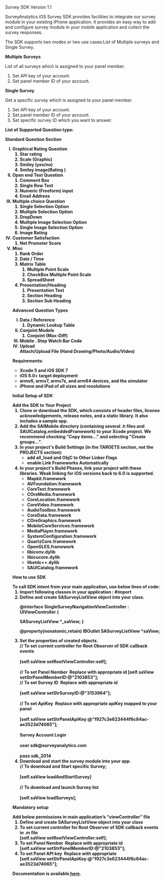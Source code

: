 Survey SDK Version 1.1

SurveyAnalytics iOS Survey SDK provides facilities to integrate our survey module in your existing iPhone application. It provides an easy way to add and configure survey module in your mobile application and collect the survey responses.

The SDK supports two modes or two use cases:List of Multiple surveys and Single Survey.
<p><b>Multiple Surveys</b></p>
List of all surveys which is assigned to your panel member.
<ol><li>Set API key of your account.</li>
<li>Set panel member ID of your account.</li></ol>
<p><b>Single Survey</b></p>
Get a specific survey which is assigned to your panel member.
<ol><li>Set API key of your account.</li>
<li>Set panel member ID of your account.</li>
<li>Set specific survey ID which you want to answer.</li></ol>
<p><b>List of Supported Question type:<b></p>
Standard Question Section
<ol type="I"><li>Graphical Rating Question
  <ol><li type="1">Star rating</li>
  <li type="1">Scale (Graphic)</li>
  <li type="1">Smiley (yes/no)</li>
  <li type="1">Smiley image(Rating )</li></ol></li>
<li>Open end Text Question
<ol><li type="1">Comment Box</li>
<li type="1">Single Row Text</li>
<li type="1">Numeric (Freeform) input</li>
<li type="1">Email Address</li></ol></li>
<li> Multiple choice Question
<ol><li type="1">Single Selection Option </li>
<li type="1">Multiple Selection Option</li>
<li type="1">DropDown </li>
<li type="1">Multiple Image Selection Option</li>
<li type="1">Single Image Selection Option</li>
<li type="1">Image Rating</li>
</ol>
</li>
<li>Customer Satisfaction
<ol><li type="1">Net Promoter Score</li>
</ol>
</li>
<li>Misc
<ol><li type="1">Rank Order</li>
<li type="1">Date / Time</li>
</li>
<li>Matrix Table
<ol><li type="1">Multiple Point Scale</li>
<li type="1">CheckBox  Multiple Point Scale</li>
<li type="1">SpreadSheet</li>
</ol>
</li>
<li>Presentation/Heading 
<ol><li type="1">Presentation Text</li>
<li type="1">Section Heading</li>
<li type="1">Section Sub Heading</li>
</ol>
</li>
</ol>
<p>Advanced Question Types</p>
<ol type="I"><li>Data / Reference
<ol><li type="1">Dynamic Lookup Table</li>
</ol>
</li>
<li>Conjoint Models
<ol><li type="1">Conjoint (Max-Diff)</li>
</ol>
</li>
<li>Mobile
. Stop Watch
 Bar Code
 </li>
 <li>
 Upload
 <br>
Attach/Upload File (Hand Drawing/Photo/Audio/Video)</br>
 </li></ol>
 

 

<p><b>Requirements:</b></p>
<ul><li>Xcode 5 and iOS SDK 7</li>
<li>iOS 6.0+ target deployment</li>
<li> armv6, armv7, armv7s, and arm64 devices, and the simulator</li>
<li>iPhone and iPad of all sizes and resolutions</li></ul>

<p><b>Initial Setup of SDK</b></p>
<b>Add the SDK to Your Project</b>
<ol><li> Clone or download the SDK, which consists of header files, license acknowledgements, release notes, and a static library. It also includes a sample app.</li>
<li> Add the SAlMobile directory (containing several .h files and SAUICatalog.embeddedFramework) to your Xcode project. We recommend checking "Copy items..." and selecting "Create groups...".</li>
<li>In your project's Build Settings (in the TARGETS section, not the PROJECTS section):
<ul style="list-style-type:circle"><li> add ­all_load and ­ObjC to Other Linker Flags</li>
<li>enable Link Frameworks Automatically</li></ul>
<li> In your project's Build Phases, link your project with these libraries. Weak linking for iOS versions back to 6.0 is supported.
<ul style="list-style-type:circle"><li> Mapkit.framework</li>
<li> AVFoundation.framework</li>
<li> CoreText.framework</li>
<li> COreMedia.framework</li>
<li> CoreLocation.framework</li>
<li>CoreVideo.framework</li>
<li> AudioToolbox.framework</li>
<li> CoreData.framework</li>
<li>COreGraphics.framework</li>
<li> MobileCoreServices.framework</li><li> MediaPlayer.framework</li>
<li> SystemConfiguration.framework</li><li>QuartzCore.framework</li>
<li>OpenGLES.framework</li>
<li> libiconv.dylib</li>
<li>libicucore.dylib</li>
<li> libstdc++.dylib</li>
<li>SAUICatalog.framework</li></ul></li></ol>
<p><b>How to use SDK</b></p>
To call SDK intent from your main application, use below lines of code:
<ol><li>Import following classes in your application : #import <SAUICatalog/SASurveyListView.h></li>
<li> Define and create SASurveyListView object into your class.
<p>@interface SingleSurveyNavigationViewController : UIViewController {</p>
SASurveyListView *_saView; }
<p>@property(nonatomic,retain) IBOutlet SASurveyListView *saView;</p></li>
<li> Set the properties of created objects.
<br>// To set current controller for Root Observer of SDK callback events</br><br>[self.saView setRootViewController:self];</br>
<br>// To set Panel Nember ­ Replace with appropriate id [self.saView setStrPanelMemberID:@"2103853"];
<br>// To set Survey ID ­ Replace with appropriate id </br><br>[self.saView setStrSurveyID:@"3153964"];</br>
<br>// To set ApiKey ­ Replace with appropriate apiKey mapped to your panel</br><br> [self.saView setStrPanelApiKey:@"f927c3e6­2344­4f6c­84ac­ae3523d74065"];</br>
<br>Survey Account Login</br>
<br>user­ sdk@surveyanalytics.com</br><br> pass­ sdk_2014</br></li>
<li> Download and start the survey module into your app.
<br>// To download and Start specific Survey;</br>
<br>[self.saView loadAndStartSurvey]</br>
<br>// To download and launch Survey list </br>
<br>[self.saView loadSurveys];</br></li></ol>
<p><b>Mandatory setup</b></p>
Add below permissions in main application’s “viewController” file
<ol><li>Define and create SASurveyListView object into your class</li>
<li>To set current controller for Root Observer of SDK callback events in .m file<br>[self.saView setRootViewController:self];</br></li>
<li>To set Panel Nember ­ Replace with appropriate id
<br>[self.saView setStrPanelMemberID:@"2103853"];</br></li>
<li> To set Panel API key ­ Replace with appropriate
<br>[self.saView setStrPanelApiKey:@"f927c3e6­2344­4f6c­84ac­ae3523d74065"];</br></li></ol> 
<p>Documentation is available<a href="https://github.com/surveyanalyticscorp/Mobile-SDK/blob/master/iOS/integrationGuide.pdf"> here</a>.</p>
